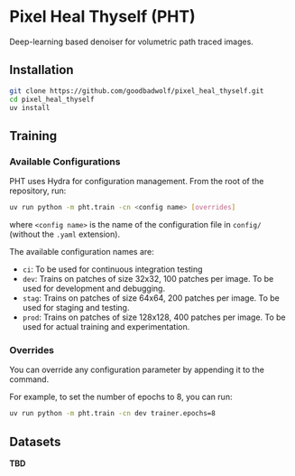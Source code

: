 # Pixel Heal Thyself (PHT)

Deep-learning based denoiser for volumetric path traced images.

## Installation

```bash
git clone https://github.com/goodbadwolf/pixel_heal_thyself.git
cd pixel_heal_thyself
uv install
```

## Training

### Available Configurations

PHT uses Hydra for configuration management. From the root of the repository, run:

```bash
uv run python -m pht.train -cn <config name> [overrides]
```

where `<config name>` is the name of the configuration file in `config/` (without the `.yaml` extension).

The available configuration names are:

- `ci`: To be used for continuous integration testing
- `dev`: Trains on patches of size 32x32, 100 patches per image. To be used for development and debugging.
- `stag`: Trains on patches of size 64x64, 200 patches per image. To be used for staging and testing.
- `prod`: Trains on patches of size 128x128, 400 patches per image. To be used for actual training and experimentation.

### Overrides

You can override any configuration parameter by appending it to the command.

For example, to set the number of epochs to 8, you can run:

```bash
uv run python -m pht.train -cn dev trainer.epochs=8
```

## Datasets

**TBD**
